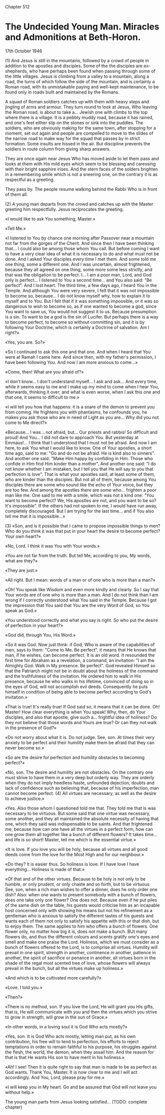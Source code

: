 <div class="chapter-num">Chapter 512</div>

# The Undecided Young Man. Miracles and Admonitions at Beth-Horon.

<div class="date">17th October 1946</div>

(1) And Jesus is still in the mountains, followed by a crowd of people in addition to the apostles and disciples. Some of the the disciples are ex-shepherds, who have perhaps been found when passing through some of the little villages. Jesus is climbing from a valley to a mountain, along a road, the turns of which follow the side of the mountain, and is certainly a Roman road, with its unmistakable paying and well-kept maintenance, to be found only in roads built and maintained by the Romans.

A squad of Roman soldiers catches up with them with heavy steps and jingling of arms and armour. They turn round to look at Jesus, Who leaving the Roman road, is about to take a... Jewish one with climbs to the top where there is a village. It is a pebbly muddy road, because it has rained, and one's feet either slip on the stones or sink into the puddles. The soldiers, who are obviously making for the same town, after stopping for a moment, set out again and people are compelled to move to the slides of the narrow road to make way for the squad that passes by in strict formation. Some insults are hissed in the air. But discipline prevents the soldiers in route column from giving sharp answers.

They are once again near Jesus Who has moved aside to let them pass and looks at them with His mild eyes which seem to be blessing and caressing with their bright sapphire irises. And the stern faces of the solders brighten in a remembering smile which is not a sneering one, on the contrary it is as respectful as a greeting.

They pass by. The people resume walking behind the Rabbi Who is in front of them all.

(2) A young man departs from the crowd and catches up with the Master greeting him respectfully. Jesus reciprocates the greeting.

«I would like to ask You something, Master.»

«Tell Me.»

«I listened to You by chance one morning after Passover near a mountain not far from the gorges of the Cherit. And since then I have been thinking that... I could also be among those whom You call. But before coming I want to have a very clear idea of what it is necessary to do and what must not be done. And I asked Your disciples every time I met them. And some told me one thing, some a different one. And I was uncertain, almost frightened, because they all agreed on one thing, some more some less strictly, and that was the obligation to be perfect. I... I am a poor man, Lord, and God only is perfect... I listened to You a second time... and You also said: "Be perfect". And I lost heart. The third time, a few days ago, I heard You in the Temple. And although You were very severe, I felt that it was not impossible to become so, because... I do not know myself why, how to explain it to myself and to You. But I felt that if it was something impossible, or it was so dangerous to wish to become so, as if one wanted to become a god, since You want to save us, You would not suggest it to us. Because presumption is a sin. To want to be a god is the sin of Lucifer. But perhaps there is a way to become perfect, to become so without committing sin, and it is by following Your Doctrine, which is certainly a Doctrine of salvation. Am I right?»

«Yes, you are. So?»

«So I continued to ask this one and that one. And when I heard that You were at Ramah I came here. And since then, with my father's permission, I have been following You. And now I am more anxious to come...»

«Come, then! What are you afraid of?»

«I don't know... I don't understand myself... I ask and ask... And every time, while it seems easy to me and I make up my mind to come when I hear You, afterwards, thinking it over, and what is even worse, when I ask this one and that one, it seems to difficult to me.»

«I will tell you how that happens: it is a snare of the demon to prevent you from coming. He frightens you with phantasms, he confounds you, he makes you ask those who are in need of Light as you are... Why did you not come to Me direct?»

«Because... I was... not afraid, but... Our priests and rabbis! So difficult and proud! And You... I did not dare to approach You. But yesterday at Emmaus!... I think that I understood that I must not be afraid. And now I am here, to ask You what I would like to know. One of Your apostles, a short time ago, said to me: "Go and do not be afraid. He is kind also to sinners". And another one said: "Make Him happy by confiding in Him. Those who confide in Him find Him kinder than a mother". And another one said: "I do not know whether I am mistaken, but I tell you that He will say to you that perfection is love". That is what your apostles said, at least some of them, who are kinder than the disciples. But not all of them, because among You disciples there are some who sound like the echo of Your voice, but they are too few. And among the apostles there are some who... frighten a poor man like me. One said to me with a smile, which was not a kind one: "You want to become perfect? We, His apostles are not, and you want to be so? It's impossible". If the others had not spoken to me, I would have run away, completely discouraged. But I am trying for the last time... and if You also tell me that it is impossible...»

(3) «Son, and is it possible that I came to propose impossible things to men? Who do you think it was that put in your heart the desire to become perfect? Your own heart?»

«No, Lord. I think it was You with Your words.»

«You are not far from the truth. But tell Me, according to you, My words, what are they?»

«They are just.»

«All right. But I mean: words of a man or of one who is more than a man?»

«Oh! You speak like Wisdom and even more kindly and clearly. So I say that Your words are of one who is more than a man. And I do not think than I am wrong if I correctly understood what You said in the Temple. Because I got the impression that You said that You are the very Word of God, so You speak as God.»

«You understood correctly and what you say is right. So who put the desire of perfection in your heart?»

«God did, through You, His Word.»

«So it was God. Now just think: if God, Who is aware of the capabilities of men, says to them: "Come to Me. Be perfect", it means that He knows that man, if he wishes, can become perfect. It is an old word. It resounded the first time for Abraham as a revelation, a command, an invitation: "I am the Almighty God. Walk in My presence. Be perfect". God revealed Himself so that the Patriarch might not be in doubt about the holiness of the command and the truthfulness of the invitation. He ordered him to walk in His presence, because he who walks in his lifetime, convinced of doing so in the eyes of God, will not accomplish evil deeds. Consequently he puts himself in condition of being able to become perfect according to God's invitation.»

«That is true! It's really true! If God said so, it means that it can be done. Oh! Master! How clear everything is when You speak! Why, then, do Your disciples, and also that apostle, give such a... frightful idea of holiness? Do they not believe that those words and Yours are true? Or can they not walk in the presence of God?»

«Do not worry about what it is. Do not judge. See, son. At times their very anxiety to be perfect and their humility make them be afraid that they can never become so.»

«So are the desire for perfection and humility obstacles to becoming perfect?»

«No, son. The desire and humility are not obstacles. On the contrary one must strive to have them in a very deep but orderly way. They are orderly when they do not imply heedless haste, unfounded dejection, doubts and lack of confidence such as believing that, because of his imperfection, man cannot become perfect. (4) All virtues are necessary, as well as the desire to achieve justice.»

«Yes. Also those whom I questioned told me that. They told me that is was necessary to be virtuous. But some said that one virtue was necessary, some another, and they all maintained the absolute necessity of having that one, which they said was indispensable to be saints. And that frightened me, because how can one have all the virtues in a perfect form, how can one grow them all together like a bunch of different flowers? It takes time... and life is so short! Master, tell me which is the essential virtue.»

«It is love. If you love you will be holy, because all virtues and all good deeds come from the love for the Most High and for our neighbour.»

«Do they? It is easier thus. So holiness is love. If I have love I have everything... Holiness is made of that.»

«Of that and of the other virtues. Because to be holy is not only to be humble, or only prudent, or only chaste and so forth, but to be virtuous. See, son, when a rich man wishes to offer a dinner, does he only order one dish? Also: when one wants to present somebody with a bunch of flowers, does one take only one flower? One does not. Because even if he put piles of the same dish on the table, his guests would criticise him as an incapable host concerned only with showing his means but not his refinement as a gentleman who is anxious to satisfy the different tastes of his guests and wants each of them not only to satisfy his appetite with this or that dish, but to enjoy them. The same applies to him who offers a bunch of flowers. One flower only, no matter how big it is, does not make a bunch. BUt many flowers do, and thus the different colours and scents gratify one's eyes and smell and make one praise the Lord. Holiness, which we must consider as a bunch of flowers offered to the Lord, is to comprise all virtues. Humility will prevail in one spirit, strength in another, continence in another, patience in another, the spirit of sacrifice or penance in another, all virtues born in the shade of the regal most scented tree of love, whose flowers will always prevail in the bunch, but all the virtues make up holiness.»

«And which is to be cultivated more carefully?»

«Love. I told you.»

«Then?»

«There is no method, son. If you love the Lord, He will grant you His gifts, that is, He will communicate with you and then the virtues which you strive to grow in strength, will grow in the sun of Grace.»

«In other words, in a loving soul it is God Who acts mostly?»

«Yes, son. It is God Who acts mostly, letting man put, as his own contribution, his free will to tend to perfection, his efforts to reject temptations in order to remain faithful to his purpose, his struggles against the flesh, the world, the demon, when they assail him. And the reason for that is that He wants His son to have merit in his holiness.»

«Ah! I see! Then it is quite right to say that man is made to be as perfect as God wants. Thank You, Master. It is now clear to me and I will act accordingly. And You, Lord, please pray for me.»

«I will keep you in My heart. Go and be assured that God will not leave you without help.»

The young man parts from Jesus looking satisfied... (TODO: complete chapter)
